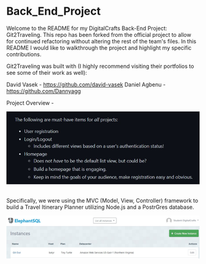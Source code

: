 # Back_End_Project

Welcome to the README for my DigitalCrafts Back-End Project: Git2Traveling. This repo has been forked from the official project to allow for continued refactoring without altering the rest of the team's files. In this README I would like to walkthrough the project and highlight my specific contributions.

Git2Traveling was built with (I highly recommend visiting their portfolios to see some of their work as well):

David Vasek - https://github.com/david-vasek
Daniel Agbenu - https://github.com/Dannyagg

Project Overview - 

<img alt="ProjectReqs" title="ProjectReqs" src="./public/images/Screenshot_Project_Requirements.jpg">

</br> Specifically, we were using the MVC (Model, View, Controller) framework to build a Travel Itinerary Planner utilizing Node.js and a PostrGres database.

<img alt="PSQL" title="PSQL DB" src="./public/images/Screenshot_ElephantSQL.jpg">

